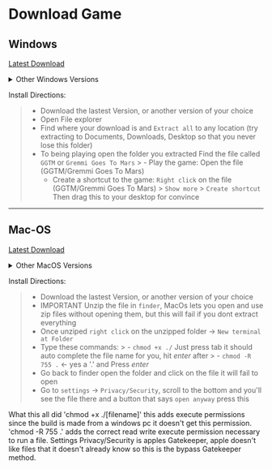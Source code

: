 # Download Game

## Windows

<a href="https://github.com/Jacobchestnut16/GremmiGoesToMars/raw/refs/heads/master/downloads/Windows/Beta1_1.zip" title="ZIP file download">Latest Download</a>

<details>
  <summary>Other Windows Versions</summary>

- <a href="https://github.com/Jacobchestnut16/GremmiGoesToMars/raw/refs/heads/master/downloads/Windows/Alpha1.zip">Alpha 1</a>
- <a href="https://github.com/Jacobchestnut16/GremmiGoesToMars/raw/refs/heads/master/downloads/Windows/Alpha2.zip">Alpha 2</a>
- <a href="https://github.com/Jacobchestnut16/GremmiGoesToMars/raw/refs/heads/master/downloads/Windows/Alpha3.zip">Alpha 3</a>
- <a href="https://github.com/Jacobchestnut16/GremmiGoesToMars/raw/refs/heads/master/downloads/Windows/Alpha4.zip">Alpha 4</a>
- <a href="https://github.com/Jacobchestnut16/GremmiGoesToMars/raw/refs/heads/master/downloads/Windows/Alpha5.zip">Alpha 5</a>
- <a href="https://github.com/Jacobchestnut16/GremmiGoesToMars/raw/refs/heads/master/downloads/Windows/Alpha6.zip">Alpha 6</a>
- <a href="https://github.com/Jacobchestnut16/GremmiGoesToMars/raw/refs/heads/master/downloads/Windows/Alpha7.zip">Alpha 7</a>
- <a href="https://github.com/Jacobchestnut16/GremmiGoesToMars/raw/refs/heads/master/downloads/Windows/Alpha8.zip">Alpha 8</a>
- <a href="https://github.com/Jacobchestnut16/GremmiGoesToMars/raw/refs/heads/master/downloads/Windows/Alpha9.zip">Alpha 9</a>
- <a href="https://github.com/Jacobchestnut16/GremmiGoesToMars/raw/refs/heads/master/downloads/Windows/Alpha10.zip">Alpha 10</a>
- <a href="https://github.com/Jacobchestnut16/GremmiGoesToMars/raw/refs/heads/master/downloads/Windows/Beta1.zip">Beta 1</a>
- <a href="https://github.com/Jacobchestnut16/GremmiGoesToMars/raw/refs/heads/master/downloads/Windows/Beta1_1.zip">Beta 1.1</a>

</details>

Install Directions:

> - Download the lastest Version, or another version of your choice
> - Open File explorer
> - Find where your download is and `Extract all` to any location (try extracting to Documents, Downloads, Desktop so that you never lose this folder)
> - To being playing open the folder you extracted Find the file called `GGTM` or `Gremmi Goes To Mars`
    >     - Play the game: Open the file (GGTM/Gremmi Goes To Mars)
>     - Create a shortcut to the game: `Right click` on the file (GGTM/Gremmi Goes To Mars) > `Show more` > `Create shortcut` Then drag this to your desktop for convince

---

## Mac-OS

<a href="https://github.com/Jacobchestnut16/GremmiGoesToMars/raw/refs/heads/master/downloads/Mac/Alpha9.zip">Latest Download</a>

<details>
  <summary>Other MacOS Versions</summary>

- <a href="https://github.com/Jacobchestnut16/GremmiGoesToMars/raw/refs/heads/master/downloads/Mac/Alpha3.zip">Alpha 3</a>
- <a href="https://github.com/Jacobchestnut16/GremmiGoesToMars/raw/refs/heads/master/downloads/Mac/Alpha4.zip">Alpha 4</a>
- <a href="https://github.com/Jacobchestnut16/GremmiGoesToMars/raw/refs/heads/master/downloads/Mac/Alpha9.zip">Alpha 9</a>

</details>

Install Directions:

> - Download the lastest Version, or another version of your choice
> - IMPORTANT Unzip the file in `finder`, MacOs lets you open and use zip files without opening them, but this will fail if you dont extract everything
> - Once unziped `right click` on the unzipped folder -> `New terminal at Folder`
> - Type these commands:
    >     - `chmod +x ./` Just press tab it should auto complete the file name for you, hit _enter_ after
    >     - `chmod -R 755 .` <- yes a '.' and Press _enter_
> - Go back to finder open the folder and click on the file it will fail to open
> - Go to `settings` -> `Privacy/Security`, scroll to the bottom and you'll see the file there and a button that says `open anyway` press this

What this all did 'chmod +x ./[filename]' this adds execute permissions since the build is made from a windows pc it doesn't get this permission.
'chmod -R 755 .' adds the correct read write execute permission necessary to run a file.
Settings Privacy/Security is apples Gatekeeper, apple doesn't like files that it doesn't already know so this is the bypass Gatekeeper method.
